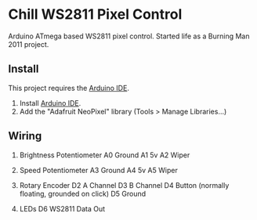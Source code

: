#  Chill WS2811 Pixel Control

Arduino ATmega based WS2811 pixel control. Started life as a Burning Man 2011 project.

## Install

This project requires the [Arduino IDE](https://www.arduino.cc/en/Main/Software).

1. Install [Arduino IDE](https://www.arduino.cc/en/Main/Software).
2. Add the "Adafruit NeoPixel" library (Tools > Manage Libraries...)


## Wiring
 
1. Brightness Potentiometer
  A0  Ground
  A1  5v
  A2  Wiper
  
2. Speed Potentiometer
  A3  Ground
  A4  5v
  A5  Wiper
  
3. Rotary Encoder
  D2  A Channel
  D3  B Channel
  D4  Button (normally floating, grounded on click)
  D5  Ground
  
4. LEDs
  D6  WS2811 Data Out
